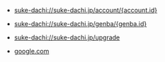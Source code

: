
* <a href="suke-dachi://suke-dachi.jp/account/{account.id}">suke-dachi://suke-dachi.jp/account/{account.id}</a> 

* <a href="suke-dachi://suke-dachi.jp/genba/{genba.id}">suke-dachi://suke-dachi.jp/genba/{genba.id}</a> 

* <a href="suke-dachi://suke-dachi.jp/upgrade">suke-dachi://suke-dachi.jp/upgrade</a> 

* <a href="https://google.com">google.com</a> 
